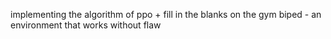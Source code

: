 implementing the algorithm of ppo + fill in the blanks on the gym biped - an environment that works without flaw
